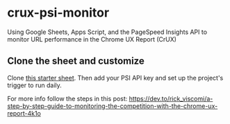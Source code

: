 # crux-psi-monitor
Using Google Sheets, Apps Script, and the PageSpeed Insights API to monitor URL performance in the Chrome UX Report (CrUX)

## Clone the sheet and customize

Clone [this starter sheet](https://docs.google.com/spreadsheets/d/1VBHLI7v_07t8iDlagrYgiLaYrKGMTRJRwonZ5I4MPm8/edit?usp=sharing). Then add your PSI API key and set up the project's trigger to run daily.

For more info follow the steps in this post: https://dev.to/rick_viscomi/a-step-by-step-guide-to-monitoring-the-competition-with-the-chrome-ux-report-4k1o
